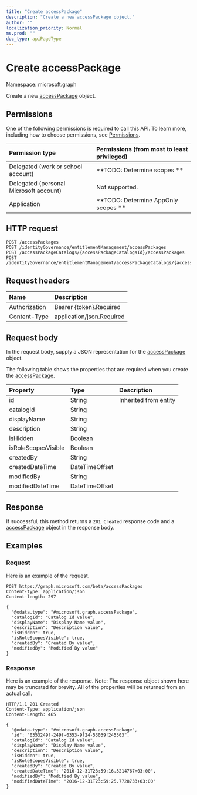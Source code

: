 ```yaml
---
title: "Create accessPackage"
description: "Create a new accessPackage object."
author: ""
localization_priority: Normal
ms.prod: ""
doc_type: apiPageType
---
```


# Create accessPackage

Namespace: microsoft.graph

Create a new [accessPackage](../resources/accesspackage.md) object.

## Permissions
One of the following permissions is required to call this API. To learn more, including how to choose permissions, see [Permissions](/concepts/permissions-reference.md).

|Permission type|Permissions (from most to least privileged)|
|:---|:---|
|Delegated (work or school account)|**TODO: Determine scopes **|
|Delegated (personal Microsoft account)|Not supported.|
|Application|**TODO: Determine AppOnly scopes **|

## HTTP request
<!-- {
  "blockType": "ignored"
}
-->
``` http
POST /accessPackages
POST /identityGovernance/entitlementManagement/accessPackages
POST /accessPackageCatalogs/{accessPackageCatalogsId}/accessPackages
POST /identityGovernance/entitlementManagement/accessPackageCatalogs/{accessPackageCatalogId}/accessPackages
```

## Request headers
|Name|Description|
|:---|:---|
|Authorization|Bearer {token}.Required|
|Content-Type|application/json.Required|

## Request body
In the request body, supply a JSON representation for the [accessPackage](../resources/accesspackage.md) object.

The following table shows the properties that are required when you create the [accessPackage](../resources/accesspackage.md).

|Property|Type|Description|
|:---|:---|:---|
|id|String| Inherited from [entity](../resources/entity.md)|
|catalogId|String||
|displayName|String||
|description|String||
|isHidden|Boolean||
|isRoleScopesVisible|Boolean||
|createdBy|String||
|createdDateTime|DateTimeOffset||
|modifiedBy|String||
|modifiedDateTime|DateTimeOffset||



## Response
If successful, this method returns a `201 Created` response code and a [accessPackage](../resources/accesspackage.md) object in the response body.

## Examples

### Request
Here is an example of the request.
<!-- {
  "blockType": "request",
  "name": "create_accesspackage_from_accesspackages"
}
-->
``` http
POST https://graph.microsoft.com/beta/accessPackages
Content-type: application/json
Content-length: 297

{
  "@odata.type": "#microsoft.graph.accessPackage",
  "catalogId": "Catalog Id value",
  "displayName": "Display Name value",
  "description": "Description value",
  "isHidden": true,
  "isRoleScopesVisible": true,
  "createdBy": "Created By value",
  "modifiedBy": "Modified By value"
}
```

### Response
Here is an example of the response. Note: The response object shown here may be truncated for brevity. All of the properties will be returned from an actual call.
<!-- {
  "blockType": "response",
  "truncated": true,
  "@odata.type": "microsoft.graph.accesspackage"
}
-->
``` http
HTTP/1.1 201 Created
Content-Type: application/json
Content-Length: 465

{
  "@odata.type": "#microsoft.graph.accessPackage",
  "id": "0353249f-249f-0353-9f24-53039f245303",
  "catalogId": "Catalog Id value",
  "displayName": "Display Name value",
  "description": "Description value",
  "isHidden": true,
  "isRoleScopesVisible": true,
  "createdBy": "Created By value",
  "createdDateTime": "2016-12-31T23:59:16.3214767+03:00",
  "modifiedBy": "Modified By value",
  "modifiedDateTime": "2016-12-31T23:59:25.7728733+03:00"
}
```

